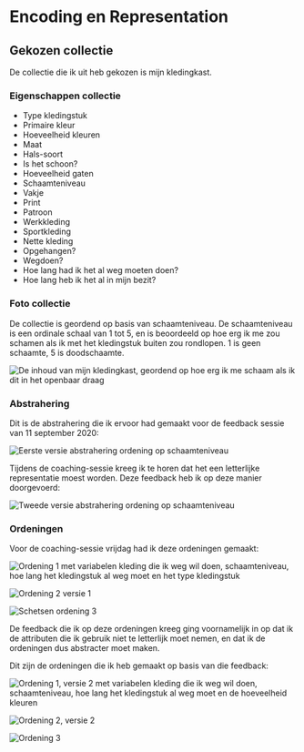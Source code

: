 # Encoding en Representation

## Gekozen collectie

De collectie die ik uit heb gekozen is mijn kledingkast.

### Eigenschappen collectie

* Type kledingstuk
* Primaire kleur
* Hoeveelheid kleuren
* Maat
* Hals-soort
* Is het schoon?
* Hoeveelheid gaten
* Schaamteniveau
* Vakje
* Print
* Patroon
* Werkkleding
* Sportkleding
* Nette kleding
* Opgehangen?
* Wegdoen?
* Hoe lang had ik het al weg moeten doen?
* Hoe lang heb ik het al in mijn bezit?

### Foto collectie

De collectie is geordend op basis van schaamteniveau. De schaamteniveau is een ordinale schaal van 1 tot 5, en is beoordeeld op hoe erg ik me zou schamen als ik met het kledingstuk buiten zou rondlopen. 1 is geen schaamte, 5 is doodschaamte.

![De inhoud van mijn kledingkast, geordend op hoe erg ik me schaam als ik dit in het openbaar draag](../.gitbook/assets/img_0067-squashed.jpeg)

### Abstrahering

Dit is de abstrahering die ik ervoor had gemaakt voor de feedback sessie van 11 september 2020:

![Eerste versie abstrahering ordening op schaamteniveau](../.gitbook/assets/untitled_artwork-2.jpg)

Tijdens de coaching-sessie kreeg ik te horen dat het een letterlijke representatie moest worden. Deze feedback heb ik op deze manier doorgevoerd:

![Tweede versie abstrahering ordening op schaamteniveau](../.gitbook/assets/abstrahering.png)

### Ordeningen

Voor de coaching-sessie vrijdag had ik deze ordeningen gemaakt:

![Ordening 1 met variabelen kleding die ik weg wil doen, schaamteniveau, hoe lang het kledingstuk al weg moet en het type kledingstuk](../.gitbook/assets/ordening_1_v1.jpg)

![Ordening 2 versie 1](../.gitbook/assets/ordening_2_v1.jpg)

![Schetsen ordening 3](../.gitbook/assets/ordening_3_schetsen.png)

De feedback die ik op deze ordeningen kreeg ging voornamelijk in op dat ik de attributen die ik gebruik niet te letterlijk moet nemen, en dat ik de ordeningen dus abstracter moet maken.

Dit zijn de ordeningen die ik heb gemaakt op basis van die feedback:

![Ordening 1, versie 2 met variabelen kleding die ik weg wil doen, schaamteniveau, hoe lang het kledingstuk al weg moet en de hoeveelheid kleuren](../.gitbook/assets/ordening_1_v2.jpg)

![Ordening 2, versie 2](../.gitbook/assets/ordening_2_v2.png)

![Ordening 3](../.gitbook/assets/ordening_3_v1.jpg)

